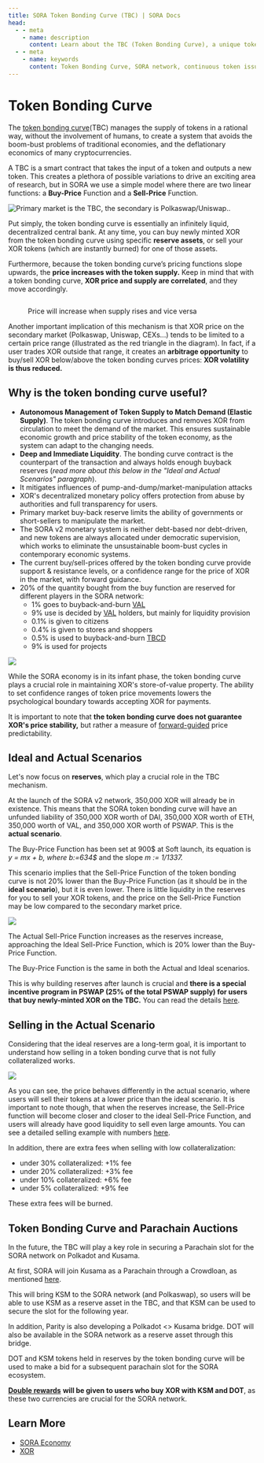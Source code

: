 ```yaml
---
title: SORA Token Bonding Curve (TBC) | SORA Docs
head:
  - - meta
    - name: description
      content: Learn about the TBC (Token Bonding Curve), a unique token model on the SORA network. Discover the features, mechanics, and benefits of the TBC, including its continuous token issuance and bonding curve mechanism. Explore how the TBC fosters liquidity, stability, and community participation within the SORA ecosystem.
  - - meta
    - name: keywords
      content: Token Bonding Curve, SORA network, continuous token issuance, bonding curve mechanism, liquidity, stability, community participation
---
```


# Token Bonding Curve

The [token bonding curve](https://medium.com/coinmonks/token-bonding-curves-explained-7a9332198e0e)(TBC) manages the supply of tokens in a rational way, without the involvement of humans, to create a system that avoids the boom-bust problems of traditional economies, and the deflationary economics of many cryptocurrencies.

A TBC is a smart contract that takes the input of a token and outputs a new token. This creates a plethora of possible variations to drive an exciting area of research, but in SORA we use a simple model where there are two linear functions: a **Buy-Price** Function and a **Sell-Price** Function.

![Primary market is the TBC, the secondary is Polkaswap/Uniswap..](<.gitbook/assets/tbc(2).png>)

Put simply, the token bonding curve is essentially an infinitely liquid, decentralized central bank. At any time, you can buy newly minted XOR from the token bonding curve using specific **reserve assets**, or sell your XOR tokens (which are instantly burned) for one of those assets.

Furthermore, because the token bonding curve’s pricing functions slope upwards, the **price increases with the token supply.** Keep in mind that with a token bonding curve, **XOR price and supply are correlated**, and they move accordingly.

<figure><img src=".gitbook/assets/xor-supply-correct.png" alt=""><figcaption><p>Price will increase when supply rises and vice versa</p></figcaption></figure>

Another important implication of this mechanism is that XOR price on the secondary market (Polkaswap, Uniswap, CEXs...) tends to be limited to a certain price range (illustrated as the red triangle in the diagram). In fact, if a user trades XOR outside that range, it creates an **arbitrage opportunity** to buy/sell XOR below/above the token bonding curves prices: **XOR volatility is thus reduced.**

## Why is the token bonding curve useful?

- **Autonomous Management of Token Supply to Match Demand (Elastic Supply)**. The token bonding curve introduces and removes XOR from circulation to meet the demand of the market. This ensures sustainable economic growth and price stability of the token economy, as the system can adapt to the changing needs.
- **Deep and Immediate Liquidity**. The bonding curve contract is the counterpart of the transaction and always holds enough buyback reserves (_read more about this below in the "Ideal and Actual Scenarios" paragraph_).
- It mitigates influences of pump-and-dump/market-manipulation attacks
- XOR's decentralized monetary policy offers protection from abuse by authorities and full transparency for users.
- Primary market buy-back reserve limits the ability of governments or short-sellers to manipulate the market.
- The SORA v2 monetary system is neither debt-based nor debt-driven, and new tokens are always allocated under democratic supervision, which works to eliminate the unsustainable boom-bust cycles in contemporary economic systems.
- The current buy/sell-prices offered by the token bonding curve provide support & resistance levels, or a confidence range for the price of XOR in the market, with forward guidance.
- 20% of the quantity bought from the buy function are reserved for different players in the SORA network:
  - 1% goes to buyback-and-burn [VAL](./val)
  - 9% use is decided by [VAL](./val) holders, but mainly for liquidity provision
  - 0.1% is given to citizens
  - 0.4% is given to stores and shoppers
  - 0.5% is used to buyback-and-burn [TBCD](./tbcd)
  - 9% is used for projects

![](.gitbook/assets/margin-tbc.png)

While the SORA economy is in its infant phase, the token bonding curve plays a crucial role in maintaining XOR's store-of-value property. The ability to set confidence ranges of token price movements lowers the psychological boundary towards accepting XOR for payments.

It is important to note that **the token bonding curve does not guarantee XOR's price stability,** but rather a measure of [forward-guided](https://www.ecb.europa.eu/explainers/tell-me/html/what-is-forward_guidance.en.html) price predictability.

## Ideal and Actual Scenarios

Let's now focus on **reserves**, which play a crucial role in the TBC mechanism.

At the launch of the SORA v2 network, 350,000 XOR will already be in existence. This means that the SORA token bonding curve will have an unfunded liability of 350,000 XOR worth of DAI, 350,000 XOR worth of ETH, 350,000 worth of VAL, and 350,000 XOR worth of PSWAP. This is the **actual scenario**.

The Buy-Price Function has been set at 900$ at Soft launch, its equation is _y = mx + b, where b:=634$_ and the slope _m := 1/1337._

This scenario implies that the Sell-Price Function of the token bonding curve is not 20% lower than the Buy-Price Function (as it should be in the **ideal scenario**), but it is even lower. There is little liquidity in the reserves for you to sell your XOR tokens, and the price on the Sell-Price Function may be low compared to the secondary market price.

![](<.gitbook/assets/tbc(1).png>)

The Actual Sell-Price Function increases as the reserves increase, approaching the Ideal Sell-Price Function, which is 20% lower than the Buy-Price Function.

The Buy-Price Function is the same in both the Actual and Ideal scenarios.

This is why building reserves after launch is crucial and **there is a special incentive program in PSWAP (25% of the total PSWAP supply) for users that buy newly-minted XOR on the TBC.** You can read the details [here](https://medium.com/polkaswap/pswap-rewards-part-2-the-sora-token-bonding-curve-70fab4c3f1b8).

## Selling in the Actual Scenario

Considering that the ideal reserves are a long-term goal, it is important to understand how selling in a token bonding curve that is not fully collateralized works.

![](.gitbook/assets/tbc.png)

As you can see, the price behaves differently in the actual scenario, where users will sell their tokens at a lower price than the ideal scenario. It is important to note though, that when the reserves increase, the Sell-Price function will become closer and closer to the ideal Sell-Price Function, and users will already have good liquidity to sell even large amounts. You can see a detailed selling example with numbers [here](https://medium.com/polkaswap/pswap-rewards-part-2-the-sora-token-bonding-curve-70fab4c3f1b8).

In addition, there are extra fees when selling with low collateralization:

- under 30% collateralized: +1% fee
- under 20% collateralized: +3% fee
- under 10% collateralized: +6% fee
- under 5% collateralized: +9% fee

These extra fees will be burned.

## Token Bonding Curve and Parachain Auctions

In the future, the TBC will play a key role in securing a Parachain slot for the SORA network on Polkadot and Kusama.

At first, SORA will join Kusama as a Parachain through a Crowdloan, as mentioned [here](https://medium.com/sora-xor/the-sora-network-kusama-parachain-auction-5a6fe3a5f35f?source=user_profile---------0-------------------------------).

This will bring KSM to the SORA network (and Polkaswap), so users will be able to use KSM as a reserve asset in the TBC, and that KSM can be used to secure the slot for the following year.

In addition, Parity is also developing a Polkadot <> Kusama bridge. DOT will also be available in the SORA network as a reserve asset through this bridge.

DOT and KSM tokens held in reserves by the token bonding curve will be used to make a bid for a subsequent parachain slot for the SORA ecosystem.

[**Double rewards**](https://medium.com/polkaswap/pswap-rewards-part-2-the-sora-token-bonding-curve-70fab4c3f1b8) **will be given to users who buy XOR with KSM and DOT**, as these two currencies are crucial for the SORA network.

## Learn More

- [SORA Economy](/sora-economy.md)
- [XOR](/xor.md)

